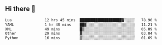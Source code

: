 ## Hi there 👋
<!--START_SECTION:waka-->

```txt
Lua               12 hrs 45 mins  ███████████████████▓░░░░░   78.90 %
YAML              1 hr 48 mins    ██▓░░░░░░░░░░░░░░░░░░░░░░   11.21 %
XML               49 mins         █▒░░░░░░░░░░░░░░░░░░░░░░░   05.09 %
Other             29 mins         ▓░░░░░░░░░░░░░░░░░░░░░░░░   03.04 %
Python            16 mins         ▒░░░░░░░░░░░░░░░░░░░░░░░░   01.69 %
```

<!--END_SECTION:waka-->

